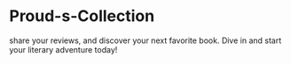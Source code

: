 # Proud-s-Collection
share your reviews, and discover your next favorite book. Dive in and start your literary adventure today!
